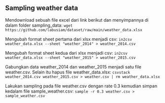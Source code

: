 ## Sampling weather data

Mendownload sebuah file excel dari link berikut dan menyimpannya di dalam folder sampling_data:
`wget https://github.com/labusiam/dataset/raw/main/weather_data.xlsx`

Mengubah format sheet pertama dari xlsx menjadi csv:
`in2csv weather_data.xlsx --sheet "weather_2014" > weather_2014.csv`

Mengubah format sheet kedua dari xlsx menjadi csv:
`in2csv weather_data.xlsx --sheet "weather_2015" > weather_2015.csv`

Gabungkan data weather_2014 dan weather_2015 menjadi satu file weather.csv. Selain itu hapus file weather_data.xlsx:
`csvstack weather_2014.csv weather_2015.csv > weather.csv | rm weather_data.xlsx`

Lakukan sampling pada file weather.csv dengan rate 0.3 kemudian simpan kedalam file sample_weather.csv:
`sample -r 0.3 weather.csv > sample_weather.csv`
